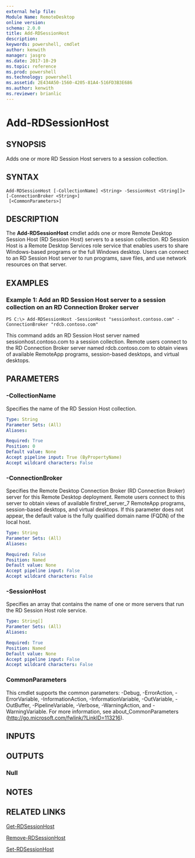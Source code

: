 ```yaml
---
external help file: 
Module Name: RemoteDesktop
online version: 
schema: 2.0.0
title: Add-RDSessionHost
description: 
keywords: powershell, cmdlet
author: kenwith
manager: jasgro
ms.date: 2017-10-29
ms.topic: reference
ms.prod: powershell
ms.technology: powershell
ms.assetid: 2E434A50-1560-4205-81A4-516FD3B3E686
ms.author: kenwith
ms.reviewer: brianlic
---
```


# Add-RDSessionHost

## SYNOPSIS
Adds one or more RD Session Host servers to a session collection.

## SYNTAX

```
Add-RDSessionHost [-CollectionName] <String> -SessionHost <String[]> [-ConnectionBroker <String>]
 [<CommonParameters>]
```

## DESCRIPTION
The **Add-RDSessionHost** cmdlet adds one or more Remote Desktop Session Host (RD Session Host) servers to a session collection.
RD Session Host is a Remote Desktop Services role service that enables users to share Windows-based programs or the full Windows desktop.
Users can connect to an RD Session Host server to run programs, save files, and use network resources on that server.

## EXAMPLES

### Example 1: Add an RD Session Host server to a session collection on an RD Connection Broker server
```
PS C:\> Add-RDSessionHost -SessionHost "sessionhost.contoso.com" -ConnectionBroker "rdcb.contoso.com"
```

This command adds an RD Session Host server named sessionhost.contoso.com to a session collection.
Remote users connect to the RD Connection Broker server named rdcb.contoso.com to obtain views of available RemoteApp programs, session-based desktops, and virtual desktops.

## PARAMETERS

### -CollectionName
Specifies the name of the RD Session Host collection.

```yaml
Type: String
Parameter Sets: (All)
Aliases: 

Required: True
Position: 0
Default value: None
Accept pipeline input: True (ByPropertyName)
Accept wildcard characters: False
```

### -ConnectionBroker
Specifies the Remote Desktop Connection Broker (RD Connection Broker) server for this Remote Desktop deployment.
Remote users connect to this server to obtain views of available firstref_server_7 RemoteApp programs, session-based desktops, and virtual desktops.
If this parameter does not appear, the default value is the fully qualified domain name (FQDN) of the local host.

```yaml
Type: String
Parameter Sets: (All)
Aliases: 

Required: False
Position: Named
Default value: None
Accept pipeline input: False
Accept wildcard characters: False
```

### -SessionHost
Specifies an array that contains the name of one or more servers that run the RD Session Host role service.

```yaml
Type: String[]
Parameter Sets: (All)
Aliases: 

Required: True
Position: Named
Default value: None
Accept pipeline input: False
Accept wildcard characters: False
```

### CommonParameters
This cmdlet supports the common parameters: -Debug, -ErrorAction, -ErrorVariable, -InformationAction, -InformationVariable, -OutVariable, -OutBuffer, -PipelineVariable, -Verbose, -WarningAction, and -WarningVariable. For more information, see about_CommonParameters (http://go.microsoft.com/fwlink/?LinkID=113216).

## INPUTS

## OUTPUTS

### Null

## NOTES

## RELATED LINKS

[Get-RDSessionHost](./Get-RDSessionHost.md)

[Remove-RDSessionHost](./Remove-RDSessionHost.md)

[Set-RDSessionHost](./Set-RDSessionHost.md)
